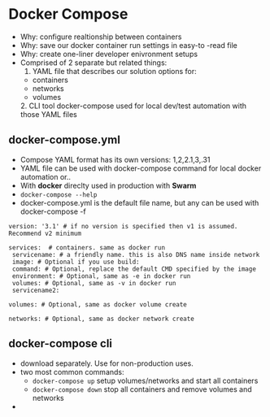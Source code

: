 # Docker Compose

- Why: configure realtionship between containers
- Why: save our docker container run settings in easy-to -read file
- Why: create one-liner developer enivronment setups
- Comprised of 2 separate but related things:
	1. YAML file that describes our solution options for:
	<ul>
	<li> containers </li>
	<li> networks </li>
	<li> volumes </li>
	</ul>
	2. CLI tool docker-compose used for local dev/test automation with those YAML files


## docker-compose.yml
- Compose YAML format has its own versions: 1,2,2.1,3,.31
- YAML file can be used with docker-compose command for local docker automation or..
- With **docker** direclty used in production with **Swarm**
- ```docker-compose --help```
- docker-compose.yml is the default file name, but any can be used with docker-compose -f 

```
version: '3.1' # if no version is specified then v1 is assumed. Recommend v2 minimum  
  
services:  # containers. same as docker run  
 servicename: # a friendly name. this is also DNS name inside network  
 image: # Optional if you use build:  
 command: # Optional, replace the default CMD specified by the image  
 environment: # Optional, same as -e in docker run  
 volumes: # Optional, same as -v in docker run  
 servicename2:  
  
volumes: # Optional, same as docker volume create  
  
networks: # Optional, same as docker network create
```

## docker-compose cli
- download separately. Use for non-production uses.
- two most common commands:
  - ```docker-compose up```  setup volumes/networks and start all containers
  - ```docker-compose down``` stop all containers and remove volumes and networks
- 